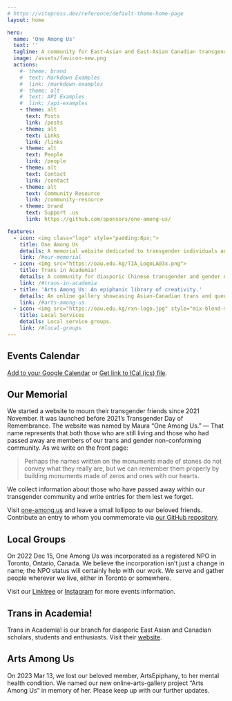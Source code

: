 ```yaml
---
# https://vitepress.dev/reference/default-theme-home-page
layout: home

hero:
  name: 'One Among Us'
  text: ''
  tagline: A community for East-Asian and East-Asian Canadian transgender and gender diverse people.
  image: /assets/favicon-new.png
  actions:
    #- theme: brand
    #  text: Markdown Examples
    #  link: /markdown-examples
    #- theme: alt
    #  text: API Examples
    #  link: /api-examples
    - theme: alt
      text: Posts
      link: /posts
    - theme: alt
      text: Links
      link: /links
    - theme: alt
      text: People
      link: /people
    - theme: alt
      text: Contact
      link: /contact
    - theme: alt
      text: Community Resource
      link: /community-resource
    - theme: brand
      text: Support .us
      link: https://github.com/sponsors/one-among-us/

features:
  - icon: <img class="logo" style="padding:8px;">
    title: One Among Us
    details: A memorial website dedicated to transgender individuals and their allies who had passed away.
    link: /#our-memorial
  - icon: <img src="https://oau.edu.kg/TIA_LogoLA@3x.png">
    title: Trans in Academia!
    details: A community for diasporic Chinese transgender and gender non-conforming people who are pursuing their academic goals or careers.
    link: /#trans-in-academia
  - title: 'Arts Among Us: An epiphanic library of creativity.'
    details: An online gallery showcasing Asian-Canadian trans and queer arts.
    link: /#arts-among-us
  - icon: <img src="https://oau.edu.kg/rxn-logo.jpg" style="mix-blend-mode:multiply;">
    title: Local Services
    details: Local service groups.
    link: /#local-groups
---
```


<div :class="$style.outerContent">
<div :class="$style.content" class="vp-doc">

## Events Calendar

<script setup>
import Calendar from './Calendar.vue'
import Carousel from './Carousel.vue'
</script>

<Calendar url="https://calendar.google.com/calendar/ical/c_def3dc162ddaf3b15b3ee419551a2b65068b2493c0ecbbdce7daa867f2bc0aeb%40group.calendar.google.com/public/basic.ics"></Calendar>

[Add to your Google Calendar](https://calendar.google.com/calendar/u/1?cid=Y19kZWYzZGMxNjJkZGFmM2IxNWIzZWU0MTk1NTFhMmI2NTA2OGIyNDkzYzBlY2JiZGNlN2RhYTg2N2YyYmMwYWViQGdyb3VwLmNhbGVuZGFyLmdvb2dsZS5jb20) or [Get link to ICal (ics) file](https://calendar.google.com/calendar/ical/c_def3dc162ddaf3b15b3ee419551a2b65068b2493c0ecbbdce7daa867f2bc0aeb%40group.calendar.google.com/public/basic.ics).

## Our Memorial

We started a website to mourn their transgender friends since 2021 November.
It was launched before 2021’s Transgender Day of Remembrance.
The website was named by Maura “One Among Us.”
— That name represents that both those who are still living and those who had passed away are members of our trans and gender non-conforming community.
As we write on the front page:

> Perhaps the names written on the monuments made of stones do not convey what they really are, but we can remember them properly by building monuments made of zeros and ones with our hearts.

We collect information about those who have passed away within our transgender community and write entries for them lest we forget.

Visit [one-among.us](https://one-among.us) and leave a small lollipop to our beloved friends. Contribute an entry to whom you commemorate via [our GitHub repository](https://github.com/one-among-us/data).

## Local Groups

On 2022 Dec 15, One Among Us was incorporated as a registered NPO in Toronto, Ontario, Canada.
We believe the incorporation isn’t just a change in name; the NPO status will certainly help with our work.
We serve and gather people wherever we live, either in Toronto or somewhere.

Visit our [Linktree](https://linktr.ee/oneamongus) or [Instagram](https://www.instagram.com/oneamongus_ca/) for more events information.

<Carousel />

## Trans in Academia!

Trans in Academia! is our branch for diasporic East Asian and Canadian scholars, students and enthusiasts. Visit their [website](https://oau.edu.kg).

## Arts Among Us

On 2023 Mar 13, we lost our beloved member, ArtsEpiphany, to her mental health condition.
We named our new online-arts-gallery project “Arts Among Us” in memory of her.
Please keep up with our further updates.

</div>
</div>

<style module>
.content {
  max-width: 1152px;
  margin: 0 auto 2rem auto;
}
.outerContent {
  padding: 0 1rem;
}

.logo img {
  content: url("/assets/favicon-new.png");
}
</style>
